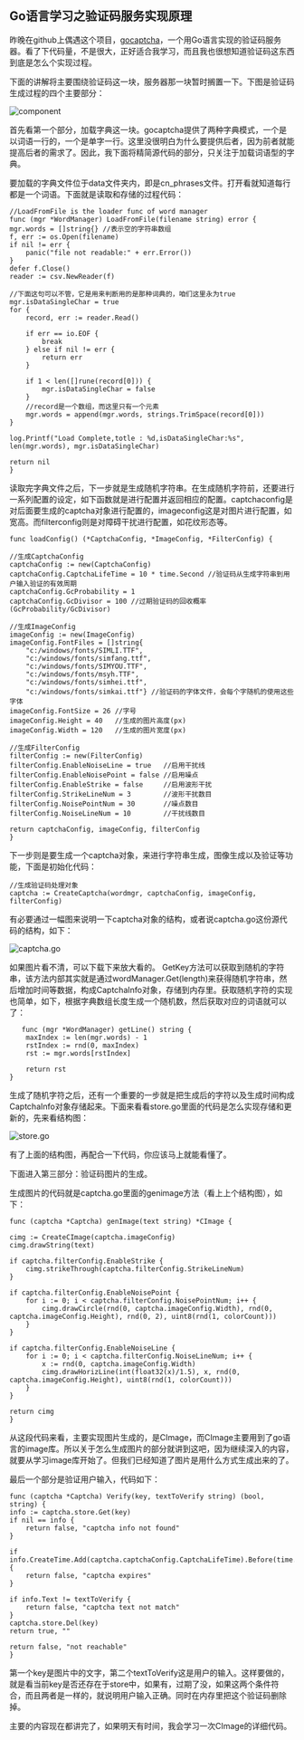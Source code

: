 ##  Go语言学习之验证码服务实现原理

昨晚在github上偶遇这个项目，[gocaptcha](https://github.com/hanguofeng/gocaptcha)，一个用Go语言实现的验证码服务器。看了下代码量，不是很大，正好适合我学习，而且我也很想知道验证码这东西到底是怎么个实现过程。

下面的讲解将主要围绕验证码这一块，服务器那一块暂时搁置一下。下图是验证码生成过程的四个主要部分：

![component](img/18.png)

首先看第一个部分，加载字典这一块。gocaptcha提供了两种字典模式，一个是以词语一行的，一个是单字一行。这里没很明白为什么要提供后者，因为前者就能提高后者的需求了。因此，我下面将精简源代码的部分，只关注于加载词语型的字典。

要加载的字典文件位于data文件夹内，即是cn_phrases文件。打开看就知道每行都是一个词语。下面就是读取和存储的过程代码：

    //LoadFromFile is the loader func of word manager
    func (mgr *WordManager) LoadFromFile(filename string) error {
	mgr.words = []string{} //表示空的字符串数组
	f, err := os.Open(filename)
	if nil != err {
		panic("file not readable:" + err.Error())
	}
	defer f.Close()
	reader := csv.NewReader(f)

	//下面这句可以不管，它是用来判断用的是那种词典的，咱们这里永为true
	mgr.isDataSingleChar = true
	for {
		record, err := reader.Read()

		if err == io.EOF {
			break
		} else if nil != err {
			return err
		}

		if 1 < len([]rune(record[0])) {
			mgr.isDataSingleChar = false
		}
		//record是一个数组，而这里只有一个元素
		mgr.words = append(mgr.words, strings.TrimSpace(record[0]))
	}

	log.Printf("Load Complete,totle : %d,isDataSingleChar:%s", len(mgr.words), mgr.isDataSingleChar)

	return nil
    }

读取完字典文件之后，下一步就是生成随机字符串。在生成随机字符前，还要进行一系列配置的设定，如下函数就是进行配置并返回相应的配置。captchaconfig是对后面要生成的captcha对象进行配置的，imageconfig这是对图片进行配置，如宽高。而filterconfig则是对障碍干扰进行配置，如花纹形态等。

    func loadConfig() (*CaptchaConfig, *ImageConfig, *FilterConfig) {

	//生成CaptchaConfig
	captchaConfig := new(CaptchaConfig)
	captchaConfig.CaptchaLifeTime = 10 * time.Second //验证码从生成字符串到用户输入验证的有效周期
	captchaConfig.GcProbability = 1
	captchaConfig.GcDivisor = 100 //过期验证码的回收概率(GcProbability/GcDivisor)

	//生成ImageConfig
	imageConfig := new(ImageConfig)
	imageConfig.FontFiles = []string{
		"c:/windows/fonts/SIMLI.TTF",
		"c:/windows/fonts/simfang.ttf",
		"c:/windows/fonts/SIMYOU.TTF",
		"c:/windows/fonts/msyh.TTF",
		"c:/windows/fonts/simhei.ttf",
		"c:/windows/fonts/simkai.ttf"} //验证码的字体文件，会每个字随机的使用这些字体
	imageConfig.FontSize = 26 //字号
	imageConfig.Height = 40   //生成的图片高度(px)
	imageConfig.Width = 120   //生成的图片宽度(px)

	//生成FilterConfig
	filterConfig := new(FilterConfig)
	filterConfig.EnableNoiseLine = true   //启用干扰线
	filterConfig.EnableNoisePoint = false //启用噪点
	filterConfig.EnableStrike = false     //启用波形干扰
	filterConfig.StrikeLineNum = 3        //波形干扰数目
	filterConfig.NoisePointNum = 30       //噪点数目
	filterConfig.NoiseLineNum = 10        //干扰线数目

	return captchaConfig, imageConfig, filterConfig
    }

下一步则是要生成一个captcha对象，来进行字符串生成，图像生成以及验证等功能，下面是初始化代码：

    //生成验证码处理对象
	captcha := CreateCaptcha(wordmgr, captchaConfig, imageConfig, filterConfig)

有必要通过一幅图来说明一下captcha对象的结构，或者说captcha.go这份源代码的结构，如下：

![captcha.go](img/captcha.png)

如果图片看不清，可以下载下来放大看的。
GetKey方法可以获取到随机的字符串，该方法内部其实就是通过wordManager.Get(length)来获得随机字符串，然后增加时间等数据，构成CaptchaInfo对象，存储到内存里。获取随机字符的实现也简单，如下，根据字典数组长度生成一个随机数，然后获取对应的词语就可以了：

       func (mgr *WordManager) getLine() string {
    	maxIndex := len(mgr.words) - 1
    	rstIndex := rnd(0, maxIndex)
    	rst := mgr.words[rstIndex]
    
    	return rst
    }

生成了随机字符之后，还有一个重要的一步就是把生成后的字符以及生成时间构成CaptchaInfo对象存储起来。下面来看看store.go里面的代码是怎么实现存储和更新的，先来看结构图：

![store.go](img/19.png)

有了上面的结构图，再配合一下代码，你应该马上就能看懂了。

下面进入第三部分：验证码图片的生成。

生成图片的代码就是captcha.go里面的genimage方法（看上上个结构图），如下：

    func (captcha *Captcha) genImage(text string) *CImage {

	cimg := CreateCImage(captcha.imageConfig)
	cimg.drawString(text)

	if captcha.filterConfig.EnableStrike {
		cimg.strikeThrough(captcha.filterConfig.StrikeLineNum)
	}

	if captcha.filterConfig.EnableNoisePoint {
		for i := 0; i < captcha.filterConfig.NoisePointNum; i++ {
			cimg.drawCircle(rnd(0, captcha.imageConfig.Width), rnd(0, captcha.imageConfig.Height), rnd(0, 2), uint8(rnd(1, colorCount)))
		}
	}

	if captcha.filterConfig.EnableNoiseLine {
		for i := 0; i < captcha.filterConfig.NoiseLineNum; i++ {
			x := rnd(0, captcha.imageConfig.Width)
			cimg.drawHorizLine(int(float32(x)/1.5), x, rnd(0, captcha.imageConfig.Height), uint8(rnd(1, colorCount)))
		}
	}

	return cimg
    }

从这段代码来看，主要实现图片生成的，是CImage，而CImage主要用到了go语言的image库。所以关于怎么生成图片的部分就讲到这吧，因为继续深入的内容，就要从学习image库开始了。但我们已经知道了图片是用什么方式生成出来的了。

最后一个部分是验证用户输入，代码如下：

    func (captcha *Captcha) Verify(key, textToVerify string) (bool, string) {
	info := captcha.store.Get(key)
	if nil == info {
		return false, "captcha info not found"
	}

	if info.CreateTime.Add(captcha.captchaConfig.CaptchaLifeTime).Before(time.Now()) {
		return false, "captcha expires"
	}

	if info.Text != textToVerify {
		return false, "captcha text not match"
	}
	captcha.store.Del(key)
	return true, ""

	return false, "not reachable"
    }

第一个key是图片中的文字，第二个textToVerify这是用户的输入。这样要做的，就是看当前key是否还存在于store中，如果有，过期了没，如果这两个条件符合，而且两者是一样的，就说明用户输入正确。同时在内存里把这个验证码删除掉。

主要的内容现在都讲完了，如果明天有时间，我会学习一次CImage的详细代码。